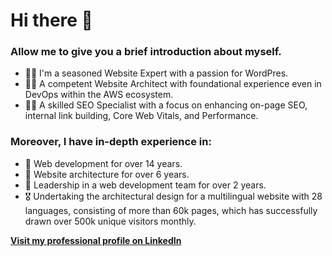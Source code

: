 # Hi there 👋

### Allow me to give you a brief introduction about myself.
- 👨‍💻 I'm a seasoned Website Expert with a passion for WordPres.
- 👷‍♂️ A competent Website Architect with foundational experience even in DevOps within the AWS ecosystem.
- 👨‍🏫 A skilled SEO Specialist with a focus on enhancing on-page SEO, internal link building, Core Web Vitals, and Performance.

### Moreover, I have in-depth experience in:
- 🥇 Web development for over 14 years.
- 🥈 Website architecture for over 6 years.
- 🥉 Leadership in a web development team for over 2 years.
- 🎖️ Undertaking the architectural design for a multilingual website with 28 languages, consisting of more than 60k pages, which has successfully drawn over 500k unique visitors monthly.

**[Visit my professional profile on LinkedIn](https://www.linkedin.com/in/iamstepanek/)**
